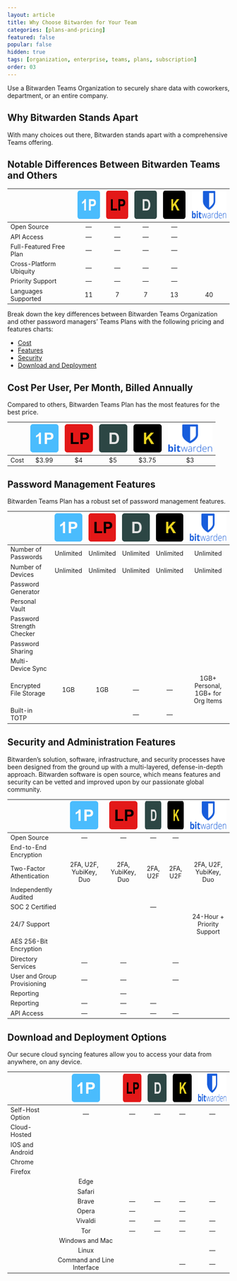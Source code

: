 ```yaml
---
layout: article
title: Why Choose Bitwarden for Your Team
categories: [plans-and-pricing]
featured: false
popular: false
hidden: true
tags: [organization, enterprise, teams, plans, subscription]
order: 03
---
```

Use a Bitwarden Teams Organization to securely share data with coworkers, department, or an entire company. 

## Why Bitwarden Stands Apart
With many choices out there, Bitwarden stands apart with a comprehensive Teams offering.

## Notable Differences Between Bitwarden Teams and Others

|                  | <img src="../../images/plans-and-pricing/1p.png" alt="1P" width="64px" height="64px"> |<img src="../../images/plans-and-pricing/lp.png" alt="LP" width="64px" height="64px"> | <img src="../../images/plans-and-pricing/d.png" alt="1P" width="64px" height="64px"> | <img src="../../images/plans-and-pricing/k.png" alt="K" width="64px" height="64px"> | <img src="../../images/plans-and-pricing/bitwarden-logo-vertical-blue.png" alt="Bitwarden-logo" width="101.66px" height="64.33px">
|---------------------------------|:--------------------------------:|:--------------------------------------------------------------------:|:-----------------------------------:|:-----------------------------------------------:|:-----------------------------------------------:|
| Open Source                    | —          | —                                                      | —                        | —                               |  <i class="fa fa-check" aria-hidden="true"></i>| 
 API Access               | —          | —                                                      | —                        | —                               |  <i class="fa fa-check" aria-hidden="true"></i>     
 |Full-Featured Free Plan | —          | —                                                      | —                        | —                               |  <i class="fa fa-check" aria-hidden="true"></i>  
  |Cross-Platform Ubiquity | —          | —                                                      | —                        | —                               |  <i class="fa fa-check" aria-hidden="true"></i>  
  |Priority Support | —          | —                                                      | —                        | —                               |  <i class="fa fa-check" aria-hidden="true"></i>  
  |Languages Supported | 11          | 7                                                      | 7                        | 13                               |  40 |  

Break down the key differences between Bitwarden Teams Organization and other password managers’ Teams Plans with the following pricing and features charts:

- [Cost](#cost-per-user-per-month-billed-annually)
- [Features](#password-management-features)
- [Security](#security-and-administration-features)
- [Download and Deployment](#download-and-deployment-options)
 
## Cost Per User, Per Month, Billed Annually

Compared to others, Bitwarden Teams Plan has the most features for the best price.

|                  | <img src="../../images/plans-and-pricing/1p.png" alt="1P" width="64px" height="64px"> |<img src="../../images/plans-and-pricing/lp.png" alt="LP" width="64px" height="64px"> | <img src="../../images/plans-and-pricing/d.png" alt="1P" width="64px" height="64px"> | <img src="../../images/plans-and-pricing/k.png" alt="K" width="64px" height="64px"> | <img src="../../images/plans-and-pricing/bitwarden-logo-vertical-blue.png" alt="Bitwarden-logo" width="101.66px" height="64.33px">                             |
|---------------------------------|:--------------------------------:|:--------------------------------------------------------------------:|:-----------------------------------:|:-----------------------------------------------:|:-----------------------------------------------:|
| Cost                    | $3.99          | $4                                                      | $5                        | $3.75                               |  $3| 

## Password Management Features
Bitwarden Teams Plan has a robust set of password management features.

|                  | <img src="../../images/plans-and-pricing/1p.png" alt="1P" width="64px" height="64px"> |<img src="../../images/plans-and-pricing/lp.png" alt="LP" width="64px" height="64px"> | <img src="../../images/plans-and-pricing/d.png" alt="1P" width="64px" height="64px"> | <img src="../../images/plans-and-pricing/k.png" alt="K" width="64px" height="64px"> | <img src="../../images/plans-and-pricing/bitwarden-logo-vertical-blue.png" alt="Bitwarden-logo" width="101.66px" height="64.33px">                                  |
|---------------------------------|:--------------------------------:|:--------------------------------------------------------------------:|:-----------------------------------:|:-----------------------------------------------:|:-----------------------------------------------:|
| Number of Passwords                   | Unlimited          | Unlimited                                                      | Unlimited                        | Unlimited                               | Unlimited| 
 Number of Devices               | Unlimited          | Unlimited                                                      | Unlimited                        | Unlimited                               |  Unlimited     
 |Password Generator | <i class="fa fa-check" aria-hidden="true"></i>          | <i class="fa fa-check" aria-hidden="true"></i>                                                      | <i class="fa fa-check" aria-hidden="true"></i>                        | <i class="fa fa-check" aria-hidden="true"></i>                               |  <i class="fa fa-check" aria-hidden="true"></i>  
  |Personal Vault | <i class="fa fa-check" aria-hidden="true"></i>          | <i class="fa fa-check" aria-hidden="true"></i>                                                      | <i class="fa fa-check" aria-hidden="true"></i>                        | <i class="fa fa-check" aria-hidden="true"></i>                               |  <i class="fa fa-check" aria-hidden="true"></i>  
  |Password Strength Checker | <i class="fa fa-check" aria-hidden="true"></i>          | <i class="fa fa-check" aria-hidden="true"></i>                                                      | <i class="fa fa-check" aria-hidden="true"></i>                        | <i class="fa fa-check" aria-hidden="true"></i>                               |  <i class="fa fa-check" aria-hidden="true"></i>  
  |Password Sharing | <i class="fa fa-check" aria-hidden="true"></i>          | <i class="fa fa-check" aria-hidden="true"></i>                                                      | <i class="fa fa-check" aria-hidden="true"></i>                        | <i class="fa fa-check" aria-hidden="true"></i>                               |  <i class="fa fa-check" aria-hidden="true"></i>   
|Multi-Device Sync| <i class="fa fa-check" aria-hidden="true"></i>          | <i class="fa fa-check" aria-hidden="true"></i>                                                      | <i class="fa fa-check" aria-hidden="true"></i>                        | <i class="fa fa-check" aria-hidden="true"></i>                               |  <i class="fa fa-check" aria-hidden="true"></i>   
|Encrypted File Storage| 1GB          | 1GB                                                      | —                       | —                              |  1GB+ Personal, 1GB+ for Org Items
|Built-in TOTP| <i class="fa fa-check" aria-hidden="true"></i>          | <i class="fa fa-check" aria-hidden="true"></i>                                                      | —                       | —                              |  <i class="fa fa-check" aria-hidden="true"></i>|

## Security and Administration Features
Bitwarden’s solution, software, infrastructure, and security processes have been designed from the ground up
with a multi-layered, defense-in-depth approach. Bitwarden software is open source, which means features and security can be vetted and improved upon by our passionate global community. 

|                  | <img src="../../images/plans-and-pricing/1p.png" alt="1P" width="64px" height="64px"> |<img src="../../images/plans-and-pricing/lp.png" alt="LP" width="64px" height="64px"> | <img src="../../images/plans-and-pricing/d.png" alt="1P" width="64px" height="64px"> | <img src="../../images/plans-and-pricing/k.png" alt="K" width="64px" height="64px"> | <img src="../../images/plans-and-pricing/bitwarden-logo-vertical-blue.png" alt="Bitwarden-logo" width="101.66px" height="64.33px">                                    |
|---------------------------------|:--------------------------------:|:--------------------------------------------------------------------:|:-----------------------------------:|:-----------------------------------------------:|:-----------------------------------------------:|
| Open Source                   | —          | —                                                      | —                        | —                               | <i class="fa fa-check" aria-hidden="true"></i>| 
End-to-End Encryption               | <i class="fa fa-check" aria-hidden="true"></i>          | <i class="fa fa-check" aria-hidden="true"></i>                                                      | <i class="fa fa-check" aria-hidden="true"></i>                        | <i class="fa fa-check" aria-hidden="true"></i>                               |  <i class="fa fa-check" aria-hidden="true"></i>     
 |Two-Factor Athentication | 2FA, U2F, YubiKey, Duo          | 2FA, YubiKey, Duo                                                      | 2FA, U2F                        | 2FA, U2F                               |  2FA, U2F, YubiKey, Duo  
  |Independently Audited | <i class="fa fa-check" aria-hidden="true"></i>          | <i class="fa fa-check" aria-hidden="true"></i>                                                      | <i class="fa fa-check" aria-hidden="true"></i>                        | <i class="fa fa-check" aria-hidden="true"></i>                               |  <i class="fa fa-check" aria-hidden="true"></i>  
  |SOC 2 Certified | <i class="fa fa-check" aria-hidden="true"></i>          | <i class="fa fa-check" aria-hidden="true"></i>                                                      | —                       | <i class="fa fa-check" aria-hidden="true"></i>                               |  <i class="fa fa-check" aria-hidden="true"></i>  
  |24/7 Support | <i class="fa fa-check" aria-hidden="true"></i>          | <i class="fa fa-check" aria-hidden="true"></i>                                                      | <i class="fa fa-check" aria-hidden="true"></i>                        | <i class="fa fa-check" aria-hidden="true"></i>                               |  24-Hour + Priority Support   
|AES 256-Bit Encryption| <i class="fa fa-check" aria-hidden="true"></i>          | <i class="fa fa-check" aria-hidden="true"></i>                                                      | <i class="fa fa-check" aria-hidden="true"></i>                        | <i class="fa fa-check" aria-hidden="true"></i>                               |  <i class="fa fa-check" aria-hidden="true"></i>   
|Directory Services| —          | —                                                      | <i class="fa fa-check" aria-hidden="true"></i>                       | —                              |  <i class="fa fa-check" aria-hidden="true"></i>
|User and Group Provisioning| —          | —                                                      | <i class="fa fa-check" aria-hidden="true"></i>                       | —                              |  <i class="fa fa-check" aria-hidden="true"></i>
|Reporting| <i class="fa fa-check" aria-hidden="true"></i>          | —                                                      | <i class="fa fa-check" aria-hidden="true"></i>                       | <i class="fa fa-check" aria-hidden="true"></i>                              |  <i class="fa fa-check" aria-hidden="true"></i>
|Reporting| —          | —                                                      | —                       | <i class="fa fa-check" aria-hidden="true"></i>                              |  <i class="fa fa-check" aria-hidden="true"></i>
|API Access| —          | —                                                      | —                       | —                              |  <i class="fa fa-check" aria-hidden="true"></i>|

## Download and Deployment Options
Our secure cloud syncing features allow you to access your data from anywhere, on any device.

|                  | <img src="../../images/plans-and-pricing/1p.png" alt="1P" width="64px" height="64px"> |<img src="../../images/plans-and-pricing/lp.png" alt="LP" width="64px" height="64px"> | <img src="../../images/plans-and-pricing/d.png" alt="1P" width="64px" height="64px"> | <img src="../../images/plans-and-pricing/k.png" alt="K" width="64px" height="64px"> | <img src="../../images/plans-and-pricing/bitwarden-logo-vertical-blue.png" alt="Bitwarden-logo" width="101.66px" height="64.33px">                                  |
|---------------------------------|:--------------------------------:|:--------------------------------------------------------------------:|:-----------------------------------:|:-----------------------------------------------:|:-----------------------------------------------:|
| Self-Host Option                   | —          | —                                                      | —                        | —                               | —| 
Cloud-Hosted               | <i class="fa fa-check" aria-hidden="true"></i>          | <i class="fa fa-check" aria-hidden="true"></i>                                                      | <i class="fa fa-check" aria-hidden="true"></i>                        | <i class="fa fa-check" aria-hidden="true"></i>                               |  <i class="fa fa-check" aria-hidden="true"></i>     
 |IOS and Android    | <i class="fa fa-check" aria-hidden="true"></i>          | <i class="fa fa-check" aria-hidden="true"></i>                                                      | <i class="fa fa-check" aria-hidden="true"></i>                        | <i class="fa fa-check" aria-hidden="true"></i>                               |  <i class="fa fa-check" aria-hidden="true"></i> 
  |Chrome    | <i class="fa fa-check" aria-hidden="true"></i>          | <i class="fa fa-check" aria-hidden="true"></i>                                                      | <i class="fa fa-check" aria-hidden="true"></i>                        | <i class="fa fa-check" aria-hidden="true"></i>                               |  <i class="fa fa-check" aria-hidden="true"></i> 
   |Firefox    | <i class="fa fa-check" aria-hidden="true"></i>          | <i class="fa fa-check" aria-hidden="true"></i>                                                      | <i class="fa fa-check" aria-hidden="true"></i>                        | <i class="fa fa-check" aria-hidden="true"></i>                               |  <i class="fa fa-check" aria-hidden="true"></i> 
    |Edge    | <i class="fa fa-check" aria-hidden="true"></i>          | <i class="fa fa-check" aria-hidden="true"></i>                                                      | <i class="fa fa-check" aria-hidden="true"></i>                        | <i class="fa fa-check" aria-hidden="true"></i>                               |  <i class="fa fa-check" aria-hidden="true"></i> 
     |Safari    | <i class="fa fa-check" aria-hidden="true"></i>          | <i class="fa fa-check" aria-hidden="true"></i>                                                      | <i class="fa fa-check" aria-hidden="true"></i>                        | <i class="fa fa-check" aria-hidden="true"></i>                               |  <i class="fa fa-check" aria-hidden="true"></i> 
      |Brave    | —         | —                                                      | —                      | —                             |  <i class="fa fa-check" aria-hidden="true"></i> 
    |Opera    | —         | <i class="fa fa-check" aria-hidden="true"></i>                                                       | —                      | <i class="fa fa-check" aria-hidden="true"></i>                              |  <i class="fa fa-check" aria-hidden="true"></i> 
    |Vivaldi    | —         | —                                                      | —                      | —                             |  <i class="fa fa-check" aria-hidden="true"></i> 
    |Tor    | —         | —                                                      | —                      | —                             |  <i class="fa fa-check" aria-hidden="true"></i> 
    |Windows and Mac               | <i class="fa fa-check" aria-hidden="true"></i>          | <i class="fa fa-check" aria-hidden="true"></i>                                                      | <i class="fa fa-check" aria-hidden="true"></i>                        | <i class="fa fa-check" aria-hidden="true"></i>                               |  <i class="fa fa-check" aria-hidden="true"></i>  
    |Linux               | <i class="fa fa-check" aria-hidden="true"></i>          | <i class="fa fa-check" aria-hidden="true"></i>                                                      | <i class="fa fa-check" aria-hidden="true"></i>                        | —                               |  <i class="fa fa-check" aria-hidden="true"></i> 
     |Command and Line Interface               | <i class="fa fa-check" aria-hidden="true"></i>          | <i class="fa fa-check" aria-hidden="true"></i>                                                      | —                        | —                               |  <i class="fa fa-check" aria-hidden="true"></i> |





